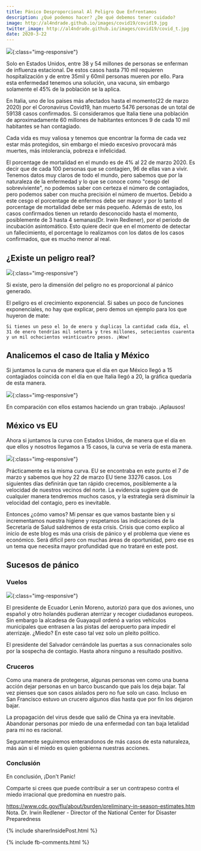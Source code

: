 ```yaml
---
title: Pánico Desproporcional Al Peligro Que Enfrentamos
description: ¿Qué podemos hacer? ¿De qué debemos tener cuidado?
image: http://al4ndrade.github.io/images/covid19/covid19.jpg
twitter_image: http://al4ndrade.github.io/images/covid19/covid_t.jpg
date: 2020-3-22
---
```


![]({{site.baseurl}}/images/covid19/covid19.jpg){:class="img-responsive"}

Solo en Estados Unidos, entre 38 y 54 millones de personas se enferman de influenza estacional. De estos casos hasta 710 mil requieren hospitalización y de entre 35mil y 60mil personas mueren por ello. Para esta enfermedad tenemos una solución, una vacuna, sin embargo solamente el 45% de la población se la aplica.

En Italia, uno de los paises más afectados hasta el momento(22 de marzo 2020) por el Coronavirus Covid19, han muerto 5476 personas de un total de 59138 casos confirmados. Si consideramos que Italia tiene una población de aproximadamente 60 millones de habitantes entonces 9 de cada 10 mil habitantes se han contagiado.

Cada vida es muy valiosa y tenemos que encontrar la forma de cada vez estar más protegidos, sin embargo el miedo excesivo provocará más muertes, más intolerancia, pobreza e infelicidad.

El porcentage de mortalidad en el mundo es de 4% al 22 de marzo 2020. Es decir que de cada 100 personas que se contagien, 96 de ellas van a vivir. 
Tenemos datos muy claros de todo el mundo, pero sabemos que por la naturaleza de la enfermedad y lo que se conoce como "cesgo del sobreviviente", no podemos saber con certeza el número de contagiados, pero podemos saber con mucha precisión el número de muertos. Debido a este cesgo el porcentage de enfermos debe ser mayor y por lo tanto el porcentage de mortalidad debe ser más pequeño. Además de esto, los casos confirmados tienen un retardo desconocido hasta el momento, posiblemente de 3 hasta 4 semanas(Dr. Irwin Redlener),  por el periodo de incubación asintomático. Esto quiere decir que en el momento de detectar un fallecimiento, el porcentage lo realizamos con los datos de los casos confirmados, que es mucho menor al real. 

<h2>¿Existe un peligro real?</h2>

![]({{site.baseurl}}/images/covid19/nuclear.jpg){:class="img-responsive"}

Si existe, pero la dimensión del peligro no es proporcional al pánico generado. 

El peligro es el crecimiento exponencial. Si sabes un poco de funciones exponenciales, no hay que explicar, pero demos un ejemplo para los que huyeron de mate:

	Si tienes un peso el 1o de enero y duplicas la cantidad cada día, el 31 de enero tendrías mil setenta y tres millones, setecientos cuarenta y un mil ochocientos veinticuatro pesos. ¡Wow!

<h2>Analicemos el caso de Italia y México</h2> 

Si juntamos la curva de manera que el día en que México llegó a 15 contagiados coincida con el día en que Italia llegó a 20, la gráfica quedaría de esta manera.

![]({{site.baseurl}}/images/covid19/mex_vs_ita.png){:class="img-responsive"}

En comparación con ellos estamos haciendo un gran trabajo. ¡Aplausos!

<h2>México vs EU</h2>

Ahora si juntamos la curva con Estados Unidos, de manera que el día en que ellos y nosotros llegamos a 15 casos, la curva se vería de esta manera.

![]({{site.baseurl}}/images/covid19/mex_vs_usa.png){:class="img-responsive"}

Prácticamente es la misma curva. EU se encontraba en este punto el 7 de marzo y sabemos que hoy 22 de marzo EU tiene 33276 casos. 
Los siguientes días definirán que tan rápido crecemos, posiblemente a la velocidad de nuestros vecinos del norte. La evidencia sugiere que de cualquier manera tendremos muchos casos, y la estrategia será disminuir la velocidad del contagio, pero es inevitable.

Entonces ¿cómo vamos? Mi pensar es que vamos bastante bien y si incrementamos nuestra higiene y respetamos las indicaciones de la Secretaría de Salud saldremos de esta crisis. Crisis que como explico al inicio de este blog es más una crisis de pánico y el problema que viene es económico. Será difícil pero con muchas áreas de oportunidad, pero ese es un tema que necesita mayor profundidad que no trataré en este post.

<h2>Sucesos de pánico</h2>

<h3>Vuelos</h3>

![]({{site.baseurl}}/images/covid19/aterrizaje.png){:class="img-responsive"}

El presidente de Ecuador Lenin Moreno, autorizó para que dos aviones, uno español y otro holandés pudieran aterrizar y recoger ciudadanos europeos. Sin embargo la alcadesa de Guayaquil ordenó a varios vehículos municipales que entrasen a las pistas del aeropuerto para impedir el aterrizaje. ¿Miedo? En este caso tal vez solo un pleito político.

El presidente del Salvador cerrándole las puertas a sus connacionales solo por la sospecha de contagio. Hasta ahora ninguno a resultado positivo.

<h3>Cruceros</h3>

Como una manera de protegerse, algunas personas ven como una buena acción dejar personas en un barco buscando que país los deja bajar. Tal vez pienses que son casos aislados pero no fue solo un caso. Incluso en San Francisco estuvo un crucero algunos días hasta que por fin los dejaron bajar. 

La propagación del virus desde que salió de China ya era inevitable. Abandonar personas por miedo de una enfermedad con tan baja letalidad para mi no es racional.

Seguramente seguiremos enterandonos de más casos de esta naturaleza, más aún si el miedo es quien gobierna nuestras acciones.

<h3>Conclusión</h3>

En conclusión, ¡Don't Panic!<br> 

Comparte si crees que puede contribuir a ser un contrapeso contra el miedo irracional que predomina en nuestro país.

 
https://www.cdc.gov/flu/about/burden/preliminary-in-season-estimates.htm <br>
Nota. Dr. Irwin Redlener - Director of the National Center for Disaster Preparedness

{% include sharerInsidePost.html %}

{% include fb-comments.html %}



